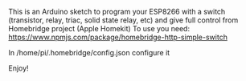 
This is an Arduino sketch to program your ESP8266 with a switch (transistor, relay, triac, solid state relay, etc) and give full control from Homebridge project (Apple Homekit)
To use you need:
https://www.npmjs.com/package/homebridge-http-simple-switch

In /home/pi/.homebridge/config.json configure it

Enjoy!



